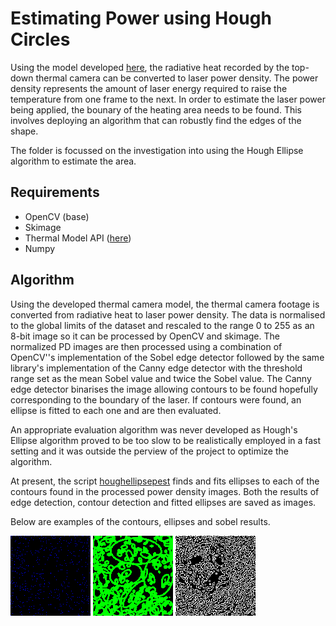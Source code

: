 # Estimating Power using Hough Circles

Using the model developed [here](../ModelApi), the radiative heat recorded by the top-down thermal camera can be converted to laser power density. The power density represents the amount of laser energy required to raise the temperature from one frame to the next. In order to estimate the laser power being applied, the bounary of the heating area needs to be found. This involves deploying an algorithm that can robustly find the edges of the shape.

The folder is focussed on the investigation into using the Hough Ellipse algorithm to estimate the area.

## Requirements
  - OpenCV (base)
  - Skimage
  - Thermal Model API ([here](../ModelApi))
  - Numpy
  
## Algorithm

Using the developed thermal camera model, the thermal camera footage is converted from radiative heat to laser power density. The data is normalised to the global limits of the dataset and rescaled to the range 0 to 255 as an 8-bit image so it can be processed by OpenCV and skimage. The normalized PD images are then processed using a combination of OpenCV''s implementation of the Sobel edge detector followed by the same library's implementation of the Canny edge detector with the threshold range set as the mean Sobel value and twice the Sobel value. The Canny edge detector binarises the image allowing contours to be found hopefully corresponding to the boundary of the laser. If contours were found, an ellipse is fitted to each one and are then evaluated.

An appropriate evaluation algorithm was never developed as Hough's Ellipse algorithm proved to be too slow to be realistically employed in a fast setting and it was outside the perview of the project to optimize the algorithm.

At present, the script [houghellipsepest](houghellipsepest.py) finds and fits ellipses to each of the contours found in the processed power density images. Both the results of edge detection, contour detection and fitted ellipses are saved as images.

Below are examples of the contours, ellipses and sobel results.

![Sobel results](canny-sobel-contours-f1048.png) ![Sobel Ellipses](canny-sobel-ellipses-f1048.png) ![Edge detection](canny-sobel-f1048.png)
